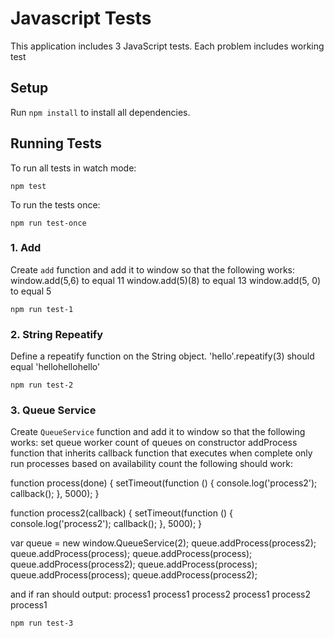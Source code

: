 # Javascript Tests

This application includes 3 JavaScript tests. Each problem includes working test

## Setup

Run ``` npm install ``` to install all dependencies.

## Running Tests

To run all tests in watch mode:
```
npm test
```

To run the tests once:
```
npm run test-once
```

### 1. Add
Create `add` function and add it to window so that the following works:
window.add(5,6) to equal 11
window.add(5)(8) to equal 13
window.add(5, 0) to equal 5
```
npm run test-1
```

### 2. String Repeatify
Define a repeatify function on the String object.
'hello'.repeatify(3) should equal 'hellohellohello'
```
npm run test-2
```

### 3. Queue Service
Create `QueueService` function and add it to window so that the following works:
set queue worker count of queues on constructor
addProcess function that inherits callback function that executes when complete
only run processes based on availability count
the following should work:

 function process(done) {
    setTimeout(function () {
        console.log('process2');
        callback();
    }, 5000);
 }

 function process2(callback) {
    setTimeout(function () {
        console.log('process2');
        callback();
    }, 5000);
 }

 var queue = new window.QueueService(2);
 queue.addProcess(process2);
 queue.addProcess(process);
 queue.addProcess(process);
 queue.addProcess(process2);
 queue.addProcess(process);
 queue.addProcess(process);
 queue.addProcess(process2);

 and if ran should output:
 process1
 process1
 process2
 process1
 process2
 process1

```
npm run test-3
```
